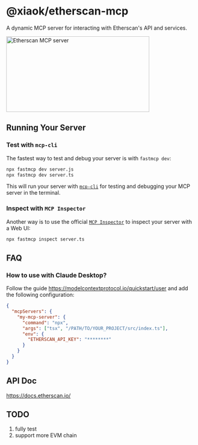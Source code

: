 # @xiaok/etherscan-mcp

A dynamic MCP server for interacting with Etherscan's API and services.

<a href="https://glama.ai/mcp/servers/@xiaok/etherscan-mcp">
  <img width="380" height="200" src="https://glama.ai/mcp/servers/@xiaok/etherscan-mcp/badge" alt="Etherscan MCP server" />
</a>

## Running Your Server

### Test with `mcp-cli`

The fastest way to test and debug your server is with `fastmcp dev`:

```bash
npx fastmcp dev server.js
npx fastmcp dev server.ts
```

This will run your server with [`mcp-cli`](https://github.com/wong2/mcp-cli) for testing and debugging your MCP server in the terminal.

### Inspect with `MCP Inspector`

Another way is to use the official [`MCP Inspector`](https://modelcontextprotocol.io/docs/tools/inspector) to inspect your server with a Web UI:

```bash
npx fastmcp inspect server.ts
```

## FAQ

### How to use with Claude Desktop?

Follow the guide https://modelcontextprotocol.io/quickstart/user and add the following configuration:

```json
{
  "mcpServers": {
    "my-mcp-server": {
      "command": "npx",
      "args": ["tsx", "/PATH/TO/YOUR_PROJECT/src/index.ts"],
      "env": {
        "ETHERSCAN_API_KEY": "********"
      }
    }
  }
}
```

## API Doc

https://docs.etherscan.io/

## TODO

1. fully test
2. support more EVM chain